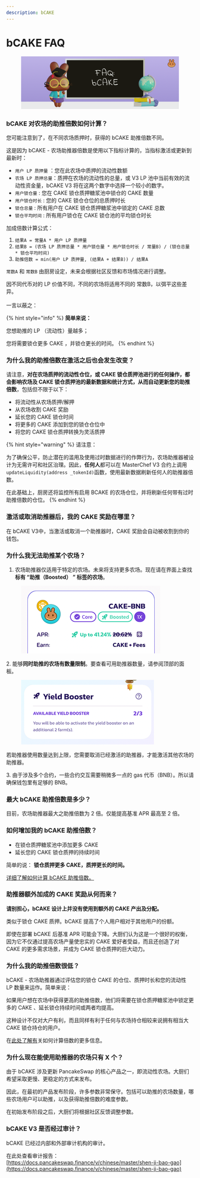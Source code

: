 ```yaml
---
description: bCAKE
---
```


# bCAKE FAQ

<figure><img src="../../../.gitbook/assets/how-bCAKE-FAQ.png" alt=""><figcaption></figcaption></figure>

### bCAKE 对农场的助推倍数如何计算？

您可能注意到了，在不同农场质押时，获得的 bCAKE 助推倍数不同。

&#x20;这是因为 bCAKE - 农场助推器倍数是使用以下指标计算的，当指标激活或更新到最新时：&#x20;

* `用户 LP 质押量` ：您在此农场中质押的流动性数额&#x20;
* `农场 LP 质押总量`：质押在农场的流动性的总量，或 V3 LP 池中当前有效的流动性资金量，bCAKE V3 将在这两个数字中选择一个较小的数字。
* `用户锁仓量` : 您在 CAKE 锁仓质押糖浆池中锁仓的 CAKE 数量
* `用户锁仓时长` : 您的 CAKE 锁仓仓位的总质押时长&#x20;
* `锁仓总量` :  所有用户在 CAKE 锁仓质押糖浆池中锁定的 CAKE 总数&#x20;
* `锁仓平均时间` : 所有用户锁仓在 CAKE 锁仓池的平均锁仓时长

加成倍数计算公式：&#x20;

1. `结果A = 常量A * 用户 LP 质押量`&#x20;
2. `结果B = (农场 LP 质押总量 * 用户锁仓量 * 用户锁仓时长 / 常量B) / (锁仓总量 * 锁仓平均时间)`&#x20;
3. `助推倍数 = min(用户 LP 质押量, (结果A + 结果B)) / 结果A`&#x20;

`常数A` 和 `常数B` 由厨房设定，未来会根据社区反馈和市场情况进行调整。

因不同代币对的 LP 价值不同，不同的农场将适用不同的 常数B，以弭平这些差异。\
\
一言以蔽之：

{% hint style="info" %}
**简单来说：**

您想助推的 LP （流动性）量越多；

您将需要锁仓更多 CAKE ，并锁仓更长的时间。
{% endhint %}

### 为什么我的助推倍数在激活之后也会发生改变？

请注意，**对在农场质押的流动性仓位，或 CAKE 锁仓质押池进行的任何操作，**都会影响农场及 CAKE 锁仓质押池的最新数据和统计方式**，**从而**自动更新您的助推倍数**，包括但不限于以下：

* 将流动性从农场质押/解押
* 从农场收割 CAKE 奖励&#x20;
* 延长您的 CAKE 锁仓时间&#x20;
* 将更多的 CAKE 添加到您的锁仓仓位中&#x20;
* 将您的 CAKE 锁仓质押转换为灵活质押

{% hint style="warning" %}
请注意：

为了确保公平，防止潜在的滥用及使用过时数据进行的作弊行为，农场助推器被设计为无需许可和社区治理。因此，**任何人**都可以在 MasterChef V3 合约上调用 `updateLiquidity(address _tokenId)`函数，使用最新数据刷新任何人的助推器倍数。&#x20;

在此基础上，厨房还将监控所有启用 BCAKE 的农场仓位，并将刷新任何带有过时助推倍数的仓位。
{% endhint %}

### 激活或取消助推器后，我的 CAKE 奖励在哪里？

在 bCAKE V3中，当激活或取消一个助推器时，CAKE 奖励会自动被收割到你的钱包。

### 为什么我无法助推某个农场？

1. 农场助推器仅适用于特定的农场。未来将支持更多农场。现在请在界面上查找**标有 “助推（Boosted） ” 标签的农场**。

<figure><img src="../../../.gitbook/assets/bCAKE-boost-tag.png" alt=""><figcaption></figcaption></figure>

2\. 能够**同时助推的农场有数量限制**。要查看可用助推器数量，请参阅顶部的面板。

<figure><img src="../../../.gitbook/assets/bCAKE-farm-number-limit (1).png" alt=""><figcaption></figcaption></figure>

若助推器使用数量达到上限，您需要取消已经激活的助推器，才能激活其他农场的助推器。&#x20;

3\. 由于涉及多个合约，一些合约交互需要稍微多一点的 gas 代币（BNB）。所以请确保钱包里有足够的 BNB。

### 最大 bCAKE 助推倍数是多少？

目前，农场助推器最大之助推倍数为 2 倍。仅能提高基准 APR 最高至 2 倍。

### 如何增加我的 bCAKE 助推倍数？

* 在锁仓质押糖浆池中添加更多 CAKE&#x20;
* 延长您的 CAKE 锁仓质押的持续时间&#x20;

简单的说： **锁仓质押更多 CAKE，质押更长的时间。**

[详细了解如何计算 bCAKE 助推倍数。](https://app.gitbook.com/o/-MHRKTpKSfYQBsO7YgOo/s/-MHREX7DHcljbY5IkjgJ-3369173170/\~/changes/698/chan-pin/yield-farming/bcake/faq)

### 助推器额外加成的 CAKE 奖励从何而来？

**请别担心，bCAKE 设计上并没有使用到额外的 CAKE 产出及分配。**

类似于锁仓 CAKE 质押。bCAKE 提高了个人用户相对于其他用户的份额。

即使在部署 bCAKE 后基准 APR 可能会下降。大厨们认为这是一个很好的权衡，因为它不仅通过提高农场产量使忠实的 CAKE 爱好者受益，而且还创造了对 CAKE 的更多需求场景，并成为 CAKE 锁仓质押的巨大动力。&#x20;

### 为什么我的助推倍数很低？

bCAKE - 农场助推器通过评估您的锁仓 CAKE 的仓位、质押时长和您的流动性 LP 数量来运作。简单来说：

如果用户想在农场中获得更高的助推倍数，他们将需要在锁仓质押糖浆池中锁定更多的 CAKE 、延长锁仓持续时间或两者均提高。

这种设计不仅对大户有利，而且同样有利于任何与农场持仓相较来说拥有相当大 CAKE 锁仓持仓的用户。

&#x20;在[此处了解有](../../../products/yield-farming/bcake/ru-he-shi-yong-bcake.md)关如何计算倍数的更多信息。

### 为什么现在能使用助推器的农场只有 X 个？

&#x20;由于 bCAKE 涉及更新 PancakeSwap 的核心产品之一，即流动性农场。大厨们希望采取更慢、更稳定的方式来发布。&#x20;

因此，在最初的产品发布阶段，许多参数非常保守。包括可以助推的农场数量，哪些农场用户可以助推，以及获得助推倍数的难度参数。&#x20;

在初始发布阶段之后，大厨们将根据社区反馈调整参数。

### bCAKE V3 是否经过审计？&#x20;

bCAKE 已经过内部和外部审计机构的审计。&#x20;

在此处查看审计报告：[https://docs.pancakeswap.finance/v/chinese/master/shen-ji-bao-gao](https://docs.pancakeswap.finance/v/chinese/master/shen-ji-bao-gao)
